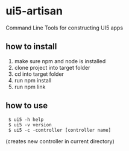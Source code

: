 # ui5-artisan
Command Line Tools for constructing UI5 apps

## how to install

1. make sure npm and node is installed
2. clone project into target folder
3. cd into target folder
4. run npm install
5. run npm link

## how to use
```
 $ ui5 -h help
 $ ui5 -v version
 $ ui5 -c -controller [controller name]
```
(creates new controller in current directory)

